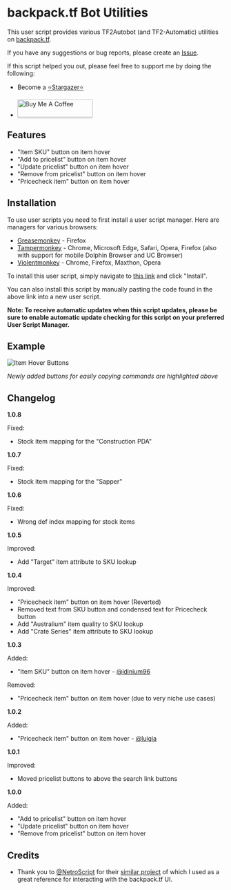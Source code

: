 # backpack.tf Bot Utilities

This user script provides various TF2Autobot (and TF2-Automatic) utilities on [backpack.tf](https://backpack.tf/).

If you have any suggestions or bug reports, please create an [Issue](https://github.com/Bonfire/bptf-bot-utilities/issues).

If this script helped you out, please feel free to support me by doing the following: 
* Become a [⭐Stargazer⭐](https://github.com/Bonfire/bptf-bot-utilities/stargazers)

* <a href="https://www.buymeacoffee.com/bonf" target="_blank"><img src="https://www.buymeacoffee.com/assets/img/custom_images/orange_img.png" alt="Buy Me A Coffee" style="height: 41px !important;width: 174px !important;box-shadow: 0px 3px 2px 0px rgba(190, 190, 190, 0.5) !important;-webkit-box-shadow: 0px 3px 2px 0px rgba(190, 190, 190, 0.5) !important;" ></a>

## Features

- "Item SKU" button on item hover
- "Add to pricelist" button on item hover
- "Update pricelist" button on item hover
- "Remove from pricelist" button on item hover
- "Pricecheck item" button on item hover

## Installation

To use user scripts you need to first install a user script manager. Here are managers for various browsers:

- [Greasemonkey](http://www.greasespot.net/) - Firefox
- [Tampermonkey](https://tampermonkey.net/) - Chrome, Microsoft Edge, Safari, Opera, Firefox (also with support for mobile Dolphin Browser and UC Browser)
- [Violentmonkey](https://violentmonkey.github.io/) - Chrome, Firefox, Maxthon, Opera

To install this user script, simply navigate to [this link](https://github.com/Bonfire/bptf-bot-utilities/raw/master/bptf-bot-utilities.user.js) and click "Install".

You can also install this script by manually pasting the code found in the above link into a new user script.

**Note: To receive automatic updates when this script updates, please be sure to enable automatic update checking for this script on your preferred User Script Manager.**

## Example

![Item Hover Buttons](https://i.imgur.com/NszrSKc.png)

_Newly added buttons for easily copying commands are highlighted above_

## Changelog

**1.0.8**

Fixed:

- Stock item mapping for the "Construction PDA"

**1.0.7**

Fixed:

- Stock item mapping for the "Sapper"

**1.0.6**

Fixed:

- Wrong def index mapping for stock items

**1.0.5**

Improved:

- Add "Target" item attribute to SKU lookup

**1.0.4**

Improved:

- "Pricecheck item" button on item hover (Reverted)
- Removed text from SKU button and condensed text for Pricecheck button
- Add "Australium" item quality to SKU lookup
- Add "Crate Series" item attribute to SKU lookup

**1.0.3**

Added:

- "Item SKU" button on item hover - [@idinium96](https://github.com/idinium96)

Removed:

- "Pricecheck item" button on item hover (due to very niche use cases)

**1.0.2**

Added:

- "Pricecheck item" button on item hover - [@luigia](https://github.com/luigia)

**1.0.1**

Improved:

- Moved pricelist buttons to above the search link buttons

**1.0.0**

Added:

- "Add to pricelist" button on item hover
- "Update pricelist" button on item hover
- "Remove from pricelist" button on item hover

## Credits

- Thank you to [@NetroScript](https://github.com/NetroScript) for their [similar project](https://github.com/NetroScript/backpack.tf-miscellaneous-extensions/) of which I used as a great reference for interacting with the backpack.tf UI.
